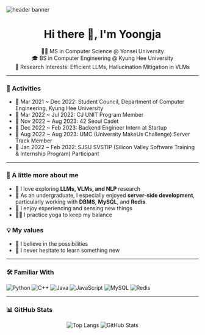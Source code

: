 <!-- Header Banner -->
<img src="https://capsule-render.vercel.app/api?type=egg&color=gradient&height=300&section=header&text=yoongja&fontSize=90" alt="header banner"/>

<h1 align="center">Hi there 👋, I'm Yoongja</h1>

<div align="center">
  🧑‍🎓 MS in Computer Science @ Yonsei University<br>
  🎓 BS in Computer Engineering @ Kyung Hee University<br>
  🔬 Research Interests: Efficient LLMs, Hallucination Mitigation in VLMs
</div>

---

### 💼 Activities
- 🖤 Mar 2021 ~ Dec 2022: Student Council, Department of Computer Engineering, Kyung Hee University
- 💛 Mar 2022 ~ Jul 2022: CJ UNIT Program Member
- 🖤 Nov 2022 ~ Aug 2023: 42 Seoul Cadet
- 💛 Dec 2022 ~ Feb 2023: Backend Engineer Intern at Startup
- 🖤 Aug 2022 ~ Aug 2023: UMC (University MakeUs Challenge) Server Track Member
- 💛 Jan 2022 ~ Feb 2022: SJSU SVSTIP (Silicon Valley Software Training & Internship Program) Participant
---

### 🌱 A little more about me
- 🤖 I love exploring **LLMs, VLMs, and NLP** research
- 🧡 As an undergraduate, I especially enjoyed **server-side development**, particularly working with **DBMS**, **MySQL**, and **Redis**.
- 🌊 I enjoy experiencing and sensing new things
- 🧘‍♀️ I practice yoga to keep my balance

### 💡 My values
- 🌹 I believe in the possibilities
- 🌹 I never hesitate to learn something new

---

### 🛠️ Familiar With
![Python](https://img.shields.io/badge/python-3670A0?style=for-the-badge&logo=python&logoColor=ffdd54)
![C++](https://img.shields.io/badge/c++-%2300599C.svg?style=for-the-badge&logo=c%2B%2B&logoColor=white)
![Java](https://img.shields.io/badge/java-%23ED8B00.svg?style=for-the-badge&logo=openjdk&logoColor=white)
![JavaScript](https://img.shields.io/badge/javascript-%23F7DF1E.svg?&style=for-the-badge&logo=javascript&logoColor=black)
![MySQL](https://img.shields.io/badge/mysql-%2300f.svg?style=for-the-badge&logo=mysql&logoColor=white)
![Redis](https://img.shields.io/badge/redis-%23DD0031.svg?style=for-the-badge&logo=redis&logoColor=white)

---

### 📊 GitHub Stats
<p align="center">
  <img src="https://github-readme-stats.vercel.app/api/top-langs/?username=yoongja&layout=compact&theme=dracula&hide_border=true" alt="Top Langs">
  <img src="https://github-readme-stats.vercel.app/api?username=yoongja&show_icons=true&theme=dracula&hide_border=true" alt="GitHub Stats">
</p>



